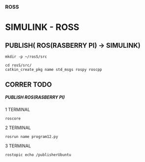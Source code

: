 ### ROSS


# SIMULINK - ROSS

## PUBLISH( ROS(RASBERRY PI) -> SIMULINK)
```
mkdir -p ~/rosS/src
```

```
cd rosS/src/
catkin_create_pkg name std_msgs rospy roscpp
```


## CORRER TODO 

##### PUBLISH ROS(RASBERRY PI) 

1 TERMINAL

```
roscore
```

2 TERMINAL
```
rosrun name program12.py
```

3 TERMINAL

```
rostopic echo /publisherUbuntu
```
